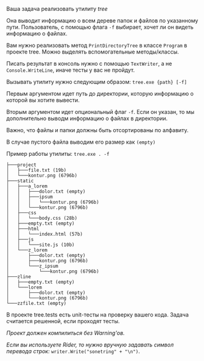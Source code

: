 Ваша задача реализовать утилиту *tree* 

Она выводит информацию о всем дереве папок и файлов по указанному пути. Пользователь, с помощью флага `-f` выбирает, хочет ли он видеть информацию о файлах.

Вам нужно реализовать метод `PrintDirectoryTree` в классе `Program` в проекте tree. Можно выделять вспомогательные методы/классы.

Писать результат в консоль нужно с помощью `TextWriter`, а не `Console.WriteLine`, иначе тесты у вас не пройдут.


Вызывать утилиту нужно следующим образом: `tree.exe {path} [-f]`

Первым аргументом идет путь до директории, которую информацию о которой вы хотите вывести.

Вторым аргументом идет опциональный флаг `-f`. Если он указан, то мы дополнительно выводм информацию о файлах в директории. 


Важно, что файлы и папки должны быть отсортированы по алфавиту. 

В случае пустого файла выводим его размер как `(empty)`


Пример работы утилиты:
`tree.exe . -f`
```
├───project
│	├───file.txt (19b)
│	└───kontur.png (6796b)
├───static
│	├───a_lorem
│	│	├───dolor.txt (empty)
│	│	├───ipsum
│	│	│	└───kontur.png (6796b)
│	│	└───kontur.png (6796b)
│	├───css
│	│	└───body.css (28b)
│	├───empty.txt (empty)
│	├───html
│	│	└───index.html (57b)
│	├───js
│	│	└───site.js (10b)
│	└───z_lorem
│		├───dolor.txt (empty)
│		├───kontur.png (6796b)
│		└───z_ipsum
│			└───kontur.png (6796b)
├───zline
│	├───empty.txt (empty)
│	└───lorem
│		├───dolor.txt (empty)
│		└───kontur.png (6796b)
└───zzfile.txt (empty)
```

В проекте tree.tests есть unit-тесты на проверку вашего кода. Задача считается решенной, если проходят тесты.

*Проект должен компилиться без Warning'ов.*

*Если вы используете Rider, то нужно вручную задавать символ перевода строк:* `writer.Write("sonetring" + "\n")`.

